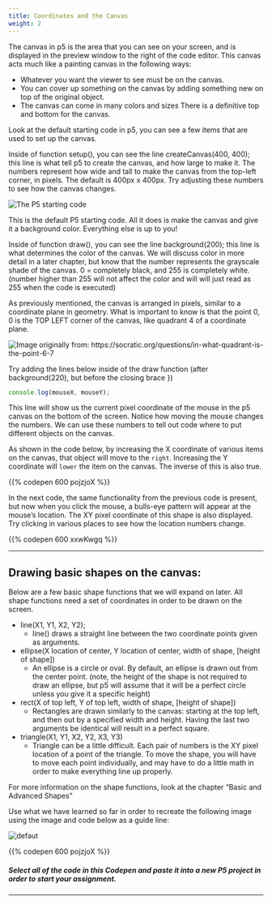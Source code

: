 ```yaml
---
title: Coordinates and the Canvas
weight: 2
---
```


The canvas in p5 is the area that you can see on your screen, and is displayed in the preview window to the right of the code editor. This canvas acts much like a painting canvas in the following ways:

* Whatever you want the viewer to see must be on the canvas.
* You can cover up something on the canvas by adding something new   on top of the original object.
* The canvas can come in many colors and sizes
There is a definitive top and bottom for the canvas.

Look at the default starting code in p5, you can see a few items that are used to set up the canvas. 


Inside of function setup(), you can see the line createCanvas(400, 400); this line is what tell p5 to create the canvas, and how large to make it. The numbers represent how wide and tall to make the canvas from the top-left corner, in pixels. The default is 400px x 400px. Try adjusting these numbers to see how the canvas changes.

![The P5 starting code](/images/graphics/p5default.png)

This is the default P5 starting code. All it does is make the canvas and give it a background color. Everything else is up to you!

Inside of function draw(), you can see the line background(200); this line is what determines the color of the canvas. We will discuss color in more detail in a later chapter, but know that the number represents the grayscale shade of the canvas. 0 = completely black, and 255 is completely white. (number higher than 255 will not affect the color and will will just read as 255 when the code is executed)

As previously mentioned, the canvas is arranged in pixels, similar to a coordinate plane in geometry. What is important to know is that the point 0, 0 is the TOP LEFT corner of the canvas, like quadrant 4 of a coordinate plane. 

![Image originally from: https://socratic.org/questions/in-what-quadrant-is-the-point-6-7 ](/images/graphics/coordinateplane.jpg)


Try adding the lines below inside of the draw function (after background(220), but before the closing brace })

```js
console.log(mouseX, mouseY);

```

This line will show us the current pixel coordinate of the mouse in the p5 canvas on the bottom of the screen. Notice how moving the mouse changes the numbers. We can use these numbers to tell out code where to put different objects on the canvas.

As shown in the code below, by increasing the X coordinate of various items on the canvas, that object will move to the `right`. Increasing the Y coordinate will `lower` the item on the canvas. The inverse of this is also true. 

{{% codepen 600 pojzjoX %}}


In the next code, the same functionality from the previous code is present, but now when you click the mouse, a bulls-eye pattern will appear at the mouse’s location. The XY pixel coordinate of this shape is also displayed. Try clicking in various places to see how the location numbers change. 

{{% codepen 600 xxwKwgq %}}

---

## Drawing basic shapes on the canvas:

Below are a few basic shape functions that we will expand on later. All shape functions need a set of coordinates in order to be drawn on the screen. 

* line(X1, Y1, X2, Y2);
    * line() draws a straight line between the two coordinate points given as arguments. 
* ellipse(X location of center, Y location of center, width of shape, [height of shape])
    * An ellipse is a circle or oval. By default, an ellipse is drawn out from the center point. (note, the height of the shape is not required to draw an ellipse, but p5 will assume that it will be a perfect circle unless you give it a specific height)
* rect(X of top left, Y of top left, width of shape, [height of shape])
    * Rectangles are drawn similarly to the canvas: starting at the top left, and then out by a specified width and height. Having the last two arguments be identical will result in a perfect square.
* triangle(X1, Y1, X2, Y2, X3, Y3)
    * Triangle can be a little difficult. Each pair of numbers is the XY pixel location of a point of the triangle. To move the shape, you will have to move each point individually, and may have to do a little math in order to make everything line up properly.

For more information on the shape functions, look at the chapter “Basic and Advanced Shapes”

Use what we have learned so far in order to recreate the following image using the image and code below as a guide line: 

![defaut](/images/graphics/gridimages.png)

{{% codepen 600 pojzjoX %}}

##### Select all of the code in this Codepen and paste it into a new P5 project in order to start your assignment. #####

---
